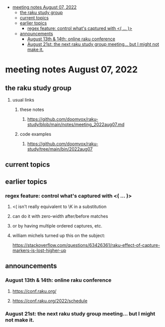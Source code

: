 - [meeting notes August 07, 2022](#orgadd84d3)
  - [the raku study group](#org7dc4766)
  - [current topics](#org2f9a3c5)
  - [earlier topics](#org68a3d6a)
    - [regex feature: control what's captured with <( &#x2026; )>](#orgeb71a65)
  - [announcements](#org65a12ce)
    - [August 13th & 14th: online raku conference](#orge686eef)
    - [August 21st: the next raku study group meeting&#x2026; but I might not make it.](#org5a8f6cd)


<a id="orgadd84d3"></a>

# meeting notes August 07, 2022


<a id="org7dc4766"></a>

## the raku study group

1.  usual links

    1.  these notes
    
        1.  <https://github.com/doomvox/raku-study/blob/main/notes/meeting_2022aug07.md>
    
    2.  code examples
    
        1.  <https://github.com/doomvox/raku-study/tree/main/bin/2022aug07>


<a id="org2f9a3c5"></a>

## current topics


<a id="org68a3d6a"></a>

## earlier topics


<a id="orgeb71a65"></a>

### regex feature: control what's captured with <( &#x2026; )>

1.  <( isn't really equivalent to \K in a substitution

2.  can do it with zero-width after/before matches

3.  or by having multiple ordered captures, etc.

4.  william michels turned up this on the subject:

    <https://stackoverflow.com/questions/63426361/raku-effect-of-capture-markers-is-lost-higher-up>


<a id="org65a12ce"></a>

## announcements


<a id="orge686eef"></a>

### August 13th & 14th: online raku conference

1.  <https://conf.raku.org/>

2.  <https://conf.raku.org/2022/schedule>


<a id="org5a8f6cd"></a>

### August 21st: the next raku study group meeting&#x2026; but I might not make it.
